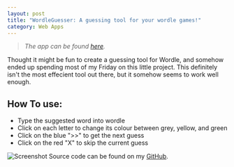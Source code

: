 ```yaml
---
layout: post
title: "WordleGuesser: A guessing tool for your wordle games!"
category: Web Apps
---
```

>*The app can be found [here](https://nyuriumuri.github.io/WordleGuesser).*

Thought it might be fun to create a guessing tool for Wordle, and somehow ended up spending most of my Friday on this little project. This definitely isn't the most effecient tool out there, but it somehow seems to work well enough. 

## How To use:

- Type the suggested word into wordle
- Click on each letter to change its colour between grey, yellow, and green
- Click on the blue ">>" to get the next guess
- Click on the red "X" to skip the current guess


![Screenshot]({{site.baseurl}}/assets/images/WordleGuesser/Screenshot.png)
Source code can be found on my [GitHub](https://github.com/nyuriumuri/WordleGuesser/tree/main).
